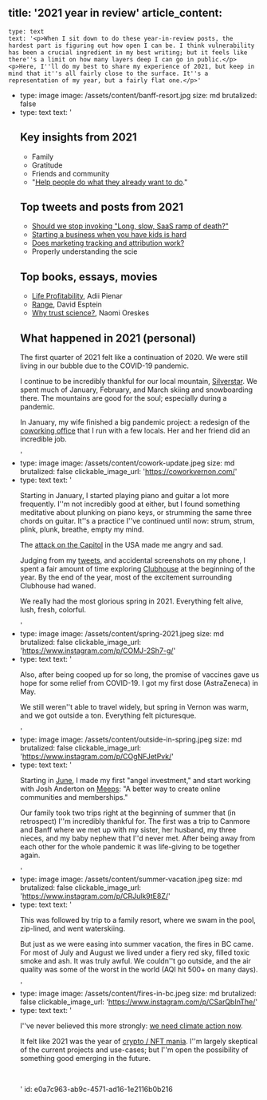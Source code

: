 title: '2021 year in review'
article_content:
  -
    type: text
    text: '<p>When I sit down to do these year-in-review posts, the hardest part is figuring out how open I can be. I think vulnerability has been a crucial ingredient in my best writing; but it feels like there''s a limit on how many layers deep I can go in public.</p><p>Here, I''ll do my best to share my experience of 2021, but keep in mind that it''s all fairly close to the surface. It''s a representation of my year, but a fairly flat one.</p>'
  -
    type: image
    image: /assets/content/banff-resort.jpg
    size: md
    brutalized: false
  -
    type: text
    text: '<h2>Key insights from 2021</h2><ul><li>Family</li><li>Gratitude</li><li>Friends and community</li><li>"<a href="https://twitter.com/mijustin/status/1354970090895106053">Help people do what they already want to do</a>."</li></ul><h2>Top tweets and posts from 2021</h2><ul><li><a href="https://twitter.com/mijustin/status/1366172954023759872">Should we stop invoking "Long, slow, SaaS ramp of death?"</a></li><li><a href="https://twitter.com/mijustin/status/1399050069895106563">Starting a business when you have kids is hard</a></li><li><a href="https://twitter.com/mijustin/status/1419721737235681288">Does marketing tracking and attribution work?</a></li><li>Properly understanding the scie</li></ul><h2>Top books, essays, movies</h2><ul><li><a href="https://adii.me/book/">Life Profitability</a>, Adii Pienar</li><li><a href="https://davidepstein.com/the-range/">Range</a>, David Esptein</li><li><a href="https://time.com/5709691/why-trust-science/?amp=true">Why trust science?</a>, Naomi Oreskes</li></ul><h2>What happened in 2021 (personal)</h2><p>The first quarter of 2021 felt like a continuation of 2020. We were still living in our bubble due to the COVID-19 pandemic.&nbsp;</p><p>I continue to be incredibly thankful for our local mountain, <a href="https://www.skisilverstar.com/">Silverstar</a>. We spent much of January, February, and March skiing and snowboarding there. The mountains are good for the soul; especially during a pandemic.</p><p>In January, my wife finished a big pandemic project: a redesign of the <a href="https://coworkvernon.com/">coworking office</a> that I run with a few locals. Her and her friend did an incredible job.</p>'
  -
    type: image
    image: /assets/content/cowork-update.jpeg
    size: md
    brutalized: false
    clickable_image_url: 'https://coworkvernon.com/'
  -
    type: text
    text: '<p>Starting in January, I started playing piano and guitar a lot more frequently. I''m not incredibly good at either, but I found something meditative about plunking on piano keys, or strumming the same three chords on guitar. It''s a practice I''ve continued until now: strum, strum, plink, plunk, breathe, empty my mind.</p><p>The <a href="https://static01.nyt.com/images/2021/01/07/nytfrontpage/scan.pdf">attack on the Capitol</a> in the USA made me angry and sad.</p><p>Judging from my <a href="https://twitter.com/mijustin/status/1355523396876963841">tweets</a>, and accidental screenshots on my phone, I spent a fair amount of time exploring <a href="https://www.clubhouse.com/">Clubhouse</a> at the beginning of the year. By the end of the year, most of the excitement surrounding Clubhouse had waned.</p><p>We really had the most glorious spring in 2021. Everything felt alive, lush, fresh, colorful.</p>'
  -
    type: image
    image: /assets/content/spring-2021.jpeg
    size: md
    brutalized: false
    clickable_image_url: 'https://www.instagram.com/p/COMJ-2Sh7-g/'
  -
    type: text
    text: '<p>Also, after being cooped up for so long, the promise of vaccines gave us hope for some relief from COVID-19. I got my first dose (AstraZeneca) in May.</p><p>We still weren''t able to travel widely, but spring in Vernon was warm, and we got outside a ton. Everything felt picturesque.</p>'
  -
    type: image
    image: /assets/content/outside-in-spring.jpeg
    size: md
    brutalized: false
    clickable_image_url: 'https://www.instagram.com/p/COgNFJetPvk/'
  -
    type: text
    text: '<p>Starting in <a href="https://twitter.com/mijustin/status/1409636816567689224">June</a>, I made my first "angel investment," and start working with Josh Anderton on <a href="https://meeps.app">Meeps</a>: "A better way to create online communities and memberships."</p><p>Our family took two trips right at the beginning of summer that (in retrospect) I''m incredibly thankful for. The first was a trip to Canmore and Banff where we met up with my sister, her husband, my three nieces, and my baby nephew that I''d never met. After being away from each other for the whole pandemic it was life-giving to be together again.</p>'
  -
    type: image
    image: /assets/content/summer-vacation.jpeg
    size: md
    brutalized: false
    clickable_image_url: 'https://www.instagram.com/p/CRJulk9tE8Z/'
  -
    type: text
    text: '<p>This was followed by trip to a family resort, where we swam in the pool, zip-lined, and went waterskiing.</p><p>But just as we were easing into summer vacation, the fires in BC came. For most of July and August we lived under a fiery red sky, filled toxic smoke and ash. It was truly awful. We couldn''t go outside, and the air quality was some of the worst in the world (AQI hit 500+ on many days).</p>'
  -
    type: image
    image: /assets/content/fires-in-bc.jpeg
    size: md
    brutalized: false
    clickable_image_url: 'https://www.instagram.com/p/CSarQbInThe/'
  -
    type: text
    text: '<p>I''ve never believed this more strongly:&nbsp;<a href="https://twitter.com/mijustin/status/1421577244477034503">we need climate action now</a>.</p><p>It felt like 2021 was the year of <a href="https://twitter.com/mijustin/status/1454935380365512706">crypto / NFT mania</a>. I''m largely skeptical of the current projects and use-cases; but I''m open the possibility of something good emerging in the future.</p><p><br></p>'
id: e0a7c963-ab9c-4571-ad16-1e2116b0b216
